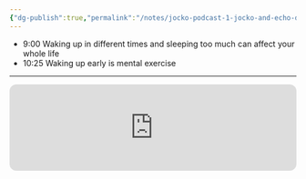 ```yaml
---
{"dg-publish":true,"permalink":"/notes/jocko-podcast-1-jocko-and-echo-discipline-ownership/"}
---
```


- 9:00 Waking up in different times and sleeping too much can affect your whole life
- 10:25 Waking up early is mental exercise
****
<iframe style="border-radius:12px" src="https://open.spotify.com/embed/episode/2Q4kuHUotfRhP4TYpNg7jb?utm_source=generator&theme=0" width="100%" height="152" frameBorder="0" allowfullscreen="" allow="autoplay; clipboard-write; encrypted-media; fullscreen; picture-in-picture" loading="lazy"></iframe>